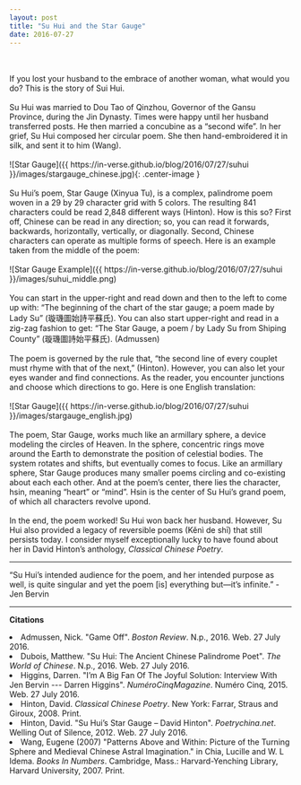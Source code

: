 ```yaml
---
layout: post
title: "Su Hui and the Star Gauge"
date: 2016-07-27
---
```

<br>
<br>
If you lost your husband to the embrace of another woman, what would you do? This is the story of Sui Hui.
<br>
<br>
Su Hui was married to Dou Tao of Qinzhou, Governor of the Gansu Province, during the Jin Dynasty. Times were happy until her husband transferred posts. He then married a concubine as a “second wife”. In her grief, Su Hui composed her circular poem. She then hand-embroidered it in silk, and sent it to him (Wang).
<br>
<br>
![Star Gauge]({{ https://in-verse.github.io/blog/2016/07/27/suhui }}/images/stargauge_chinese.jpg){: .center-image }
<br>
<br>
Su Hui’s poem, Star Gauge (Xinyua Tu), is a complex, palindrome poem woven in a 29 by 29 character grid with 5 colors. The resulting 841 characters could be read 2,848 different ways (Hinton). How is this so? First off, Chinese can be read in any direction; so, you can read it forwards, backwards, horizontally, vertically, or diagonally. Second, Chinese characters can operate as multiple forms of speech. Here is an example taken from the middle of the poem:
<br>
<br>
![Star Gauge Example]({{ https://in-verse.github.io/blog/2016/07/27/suhui }}/images/suhui_middle.png)
<br>
<br>
You can start in the upper-right and read down and then to the left to come up with: “The beginning of the chart of the star gauge; a poem made by Lady Su” (璇璣圖始詩平蘇氏). You can also start upper-right and read in a zig-zag fashion to get: “The Star Gauge, a poem / by Lady Su from Shiping County” (璇璣圖詩始平蘇氏). (Admussen)
<br>
<br>
The poem is governed by the rule that, “the second line of every couplet must rhyme with that of the next,” (Hinton). However, you can also let your eyes wander and find connections. As the reader, you encounter junctions and choose which directions to go. Here is one English translation:
<br>
<br>
![Star Gauge]({{ https://in-verse.github.io/blog/2016/07/27/suhui }}/images/stargauge_english.jpg)
<br>
<br>
The poem, Star Gauge, works much like an armillary sphere, a device modeling the circles of Heaven. In the sphere, concentric rings move around the Earth to demonstrate the position of celestial bodies. The system rotates and shifts, but eventually comes to focus. Like an armillary sphere, Star Gauge produces many smaller poems circling and co-existing about each each other. And at the poem’s center, there lies the character, hsin, meaning “heart” or “mind”. Hsin is the center of Su Hui’s grand poem, of which all characters revolve upond. 
<br>
<br>
In the end, the poem worked! Su Hui won back her husband. However, Su Hui also provided a legacy of reversible poems (Kěnì de shī) that still persists today. I consider myself exceptionally lucky to have found about her in David Hinton’s anthology, <em>Classical Chinese Poetry</em>. 
<br>
<hr />
“Su Hui’s intended audience for the poem, and her intended purpose as well, is quite singular and yet the poem [is] everything but—it’s infinite.” - Jen Bervin
<hr />
<b> Citations </b>
<p><li>Admussen, Nick. "Game Off". <em>Boston Review</em>. N.p., 2016. Web. 27 July 2016. <http://bostonreview.net/blog/game></li>
<li>Dubois, Matthew. "Su Hui: The Ancient Chinese Palindrome Poet". <em>The World of Chinese</em>. N.p., 2016. Web. 27 July 2016. <http://www.theworldofchinese.com/2013/04/su-hui-the-palindrome-poet/>
</li>
<li>Higgins, Darren. "I’m A Big Fan Of The Joyful Solution: Interview With Jen Bervin --- Darren Higgins". <em>NuméroCinqMagazine</em>. Numéro Cinq, 2015. Web. 27 July 2016. <http://numerocinqmagazine.com/2015/03/31/im-a-big-fan-of-the-joyful-solution-interview-with-jen-bervin-darren-higgins/>
</li>
<li>Hinton, David. <em>Classical Chinese Poetry</em>. New York: Farrar, Straus and Giroux, 2008. Print.</li>
<li>Hinton, David. "Su Hui’s Star Gauge – David Hinton". <em>Poetrychina.net</em>. Welling Out of Silence, 2012. Web. 27 July 2016. <http://poetrychina.net/wp/welling-magazine/suhui>
</li>
<li>Wang, Eugene (2007) "Patterns Above and Within: Picture of the Turning Sphere and Medieval Chinese Astral Imagination." in Chia, Lucille and W. L Idema. <em>Books In Numbers</em>. Cambridge, Mass.: Harvard-Yenching Library, Harvard University, 2007. Print.
</li>
</p>

